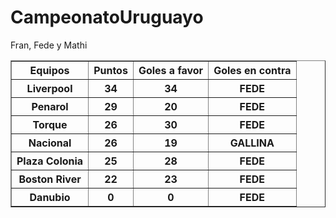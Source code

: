 # CampeonatoUruguayo

<!doctype html>
<html>
    <head>
    <title>Campeonato Uruguayo </title>
    </head>
    <body>
    <caption>Fran, Fede y Mathi</caption>
    <table border ="1">
        <thead>
            <tr>
                <th>Equipos</th>
                <th>Puntos </th>
                <th>Goles a favor</th>
                <th>Goles en contra</th>
            </tr>
        </thead>
        <tbody>
            <tr>
                <th>Liverpool</th>
                <th>34</th>
                <th>34</th>
                <th>FEDE</th>
            </tr>
                        <tr>
                <th>Penarol</th>
                <th>29</th>
                <th>20</th>
                <th>FEDE</th>
            </tr>
                        <tr>
                <th>Torque</th>
                <th>26</th>
                <th>30</th>
                <th>FEDE</th>
            </tr>
                        <tr>
                <th>Nacional</th>
                <th>26</th>
                <th>19</th>
                <th>GALLINA</th>  
            </tr>
                        <tr>
                <th>Plaza Colonia</th>
                <th>25</th>
                <th>28</th>
                <th>FEDE</th>   
            </tr>
                        <tr>
                <th>Boston River</th>
                <th>22</th>
                <th>23</th>
                <th>FEDE</th>
            </tr>
                          <tr>
                <th>Danubio</th>
                <th>0</th>
                <th>0</th>
                <th>FEDE</th>  
            </tr>
        </tbody>
    </table>   
    </body>
</html>